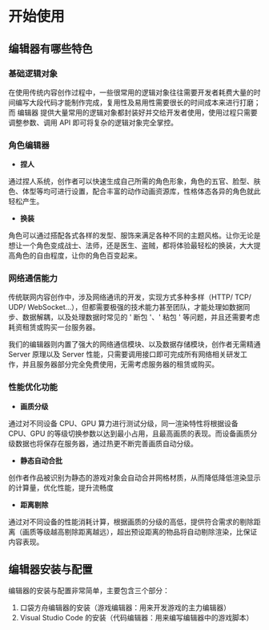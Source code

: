 # 开始使用

## 编辑器有哪些特色

### 基础逻辑对象

在使用传统内容创作过程中，一些很常用的逻辑对象往往需要开发者耗费大量的时间编写大段代码才能制作完成，复用性及易用性需要很长的时间成本来进行打磨；而 编辑器 提供大量常用的逻辑对象都封装好并交给开发者使用，使用过程只需要调整参数、调用 API 即可将复杂的逻辑对象完全掌控。

### 角色编辑器

- <strong> 捏人 </strong>

通过捏人系统，创作者可以快速生成自己所需的角色形象，角色的五官、脸型、肤色、体型等均可进行设置，配合丰富的动作动画资源库，性格体态各异的角色就此轻松产生。

- <strong> 换装 </strong>

角色可以通过搭配各式各样的发型、服饰来满足各种不同的主题风格。让你无论是想让一个角色变成战士、法师，还是医生、盗贼，都将体验最轻松的换装，大大提高角色的自由程度，让你的角色百变起来。

### 网络通信能力

传统联网内容创作中，涉及网络通讯的开发，实现方式多种多样（HTTP/ TCP/ UDP/ WebSocket...），但都需要极强的技术能力甚至团队，才能处理如数据同步、数据解耦，以及处理数据时常见的 ' 断包 '、' 粘包 ' 等问题，并且还需要考虑耗资租赁或购买一台服务器。

我们的编辑器则内置了强大的网络通信模块、以及数据存储模块，创作者无需精通 Server 原理以及 Server 性能，只需要调用接口即可完成所有网络相关研发工作，并且服务器部分完全免费使用，无需考虑服务器的租赁或购买。

### 性能优化功能

- <strong> 画质分级 </strong>

通过对不同设备 CPU、GPU 算力进行测试分级，同一渲染特性将根据设备 CPU、GPU 的等级切换参数以达到最小占用，且最高画质的表现。而设备画质分级数据也将保存在服务器，通过热更不断完善画质自动分级。

- <strong> 静态自动合批 </strong>

创作者作品被识别为静态的游戏对象会自动合并网格材质，从而降低降低渲染显示的计算量，优化性能，提升流畅度

- <strong> 距离剔除 </strong>

通过对不同设备的性能消耗计算，根据画质的分级的高低，提供符合需求的剔除距离（画质等级越高剔除距离越远），超出预设距离的物品将自动剔除渲染，比保证内容表现。

## 编辑器安装与配置

编辑器的安装与配置非常简单，主要包含三个部分：

1. 口袋方舟编辑器的安装（游戏编辑器：用来开发游戏的主力编辑器）
2. Visual Studio Code 的安装（代码编辑器：用来编写编辑器中的游戏脚本）